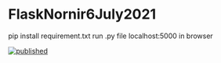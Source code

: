 # FlaskNornir6July2021
pip install requirement.txt
run .py file
localhost:5000 in browser 

[![published](https://static.production.devnetcloud.com/codeexchange/assets/images/devnet-published.svg)](https://developer.cisco.com/codeexchange/github/repo/awanchakwal/FlaskNornir6July2021)
